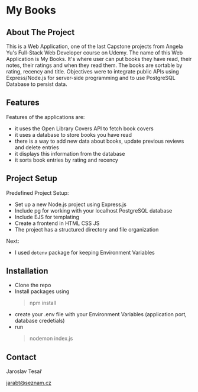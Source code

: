 # My Books

## About The Project

This is a Web Application, one of the last Capstone projects from Angela Yu's Full-Stack Web Developer course on Udemy. The name of this Web Application is My Books. It's where user can put books they have read, their notes, their ratings and when they read them. The books are sortable by rating, recency and title. Objectives were to integrate public APIs using Express/Node.js for server-side programming and to use PostgreSQL Database to persist data.

## Features

Features of the applications are:

- it uses the Open Library Covers API to fetch book covers
- it uses a database to store books you have read
- there is a way to add new data about books, update previous reviews and delete entries
- it displays this information from the database
- it sorts book entries by rating and recency

## Project Setup

Predefined Project Setup:

- Set up a new Node.js project using Express.js
- Include pg for working with your localhost PostgreSQL database
- Include EJS for templating
- Create a frontend in HTML CSS JS
- The project has a structured directory and file organization

Next:

- I used `dotenv` package for keeping Environment Variables

## Installation

- Clone the repo
- Install packages using
  > npm install
- create your .env file with your Environment Variables (application port, database credetials)
- run
  > nodemon index.js

## Contact

Jaroslav Tesař

jarabt@seznam.cz
